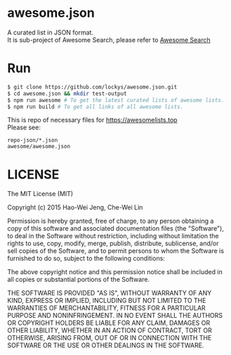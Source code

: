 awesome.json
==
A curated list in JSON format.  
It is sub-project of Awesome Search, please refer to [Awesome Search](https://github.com/lockys/awesome-search)  

Run
==
```sh
$ git clone https://github.com/lockys/awesome.json.git
$ cd awesome.json && mkdir test-output
$ npm run awesome # To get the latest curated lists of awesome lists.
$ npm run build # To get all links of all awesome lists.
```

This is repo of necessary files for https://awesomelists.top  
Please see:
```
repo-json/*.json
awesome/awesome.json
```

LICENSE
==
The MIT License (MIT)

Copyright (c) 2015 Hao-Wei Jeng, Che-Wei Lin

Permission is hereby granted, free of charge, to any person obtaining a copy of this software and associated documentation files (the "Software"), to deal in the Software without restriction, including without limitation the rights to use, copy, modify, merge, publish, distribute, sublicense, and/or sell copies of the Software, and to permit persons to whom the Software is furnished to do so, subject to the following conditions:

The above copyright notice and this permission notice shall be included in all copies or substantial portions of the Software.

THE SOFTWARE IS PROVIDED "AS IS", WITHOUT WARRANTY OF ANY KIND, EXPRESS OR IMPLIED, INCLUDING BUT NOT LIMITED TO THE WARRANTIES OF MERCHANTABILITY, FITNESS FOR A PARTICULAR PURPOSE AND NONINFRINGEMENT. IN NO EVENT SHALL THE AUTHORS OR COPYRIGHT HOLDERS BE LIABLE FOR ANY CLAIM, DAMAGES OR OTHER LIABILITY, WHETHER IN AN ACTION OF CONTRACT, TORT OR OTHERWISE, ARISING FROM, OUT OF OR IN CONNECTION WITH THE SOFTWARE OR THE USE OR OTHER DEALINGS IN THE SOFTWARE.
